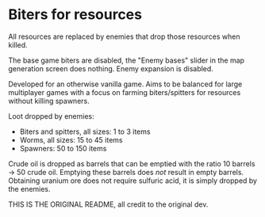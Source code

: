 # Biters for resources

All resources are replaced by enemies that drop those resources when killed.

The base game biters are disabled, the "Enemy bases" slider in the map generation screen does nothing. Enemy expansion is disabled.

Developed for an otherwise vanilla game. Aims to be balanced for large multiplayer games with a focus on farming biters/spitters for resources without killing spawners.

Loot dropped by enemies:

* Biters and spitters, all sizes: 1 to 3 items
* Worms, all sizes: 15 to 45 items
* Spawners: 50 to 150 items

Crude oil is dropped as barrels that can be emptied with the ratio 10 barrels -> 50 crude oil. Emptying these barrels does *not* result in empty barrels.   
Obtaining uranium ore does not require sulfuric acid, it is simply dropped by the enemies.

THIS IS THE ORIGINAL README, all credit to the original dev.

